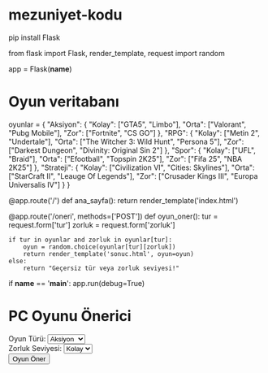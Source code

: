 # mezuniyet-kodu



pip install Flask



from flask import Flask, render_template, request
import random

app = Flask(__name__)

# Oyun veritabanı
oyunlar = {
    "Aksiyon": {
        "Kolay": ["GTA5", "Limbo"],
        "Orta": ["Valorant", "Pubg Mobile"],
        "Zor": ["Fortnite", "CS GO"]
    },
    "RPG": {
        "Kolay": ["Metin 2", "Undertale"],
        "Orta": ["The Witcher 3: Wild Hunt", "Persona 5"],
        "Zor": ["Darkest Dungeon", "Divinity: Original Sin 2"]
    },
    "Spor": {
        "Kolay": ["UFL", "Braid"],
        "Orta": ["Efootball", "Topspin 2K25"],
        "Zor": ["Fifa 25", "NBA 2K25"]
    },
    "Strateji": {
        "Kolay": ["Civilization VI", "Cities: Skylines"],
        "Orta": ["StarCraft II", "Leauge Of Legends"],
        "Zor": ["Crusader Kings III", "Europa Universalis IV"]
    }
}

@app.route('/')
def ana_sayfa():
    return render_template('index.html')

@app.route('/oneri', methods=['POST'])
def oyun_oner():
    tur = request.form['tur']
    zorluk = request.form['zorluk']
    
    if tur in oyunlar and zorluk in oyunlar[tur]:
        oyun = random.choice(oyunlar[tur][zorluk])
        return render_template('sonuc.html', oyun=oyun)
    else:
        return "Geçersiz tür veya zorluk seviyesi!"

if __name__ == '__main__':
    app.run(debug=True)


<!DOCTYPE html>
<html lang="tr">
<head>
    <meta charset="UTF-8">
    <meta name="viewport" content="width=device-width, initial-scale=1.0">
    <title>Oyun Önerici</title>
</head>
<body>
    <h1>PC Oyunu Önerici</h1>
    <form action="/oneri" method="post">
        <label for="tur">Oyun Türü:</label>
        <select name="tur" id="tur">
            <option value="Aksiyon">Aksiyon</option>
            <option value="RPG">RPG</option>
            <option value="Bulmaca">Bulmaca</option>
            <option value="Strateji">Strateji</option>
        </select>
        <br>
        <label for="zorluk">Zorluk Seviyesi:</label>
        <select name="zorluk" id="zorluk">
            <option value="Kolay">Kolay</option>
            <option value="Orta">Orta</option>
            <option value="Zor">Zor</option>
        </select>
        <br>
        <input type="submit" value="Oyun Öner">
    </form>
</body>
</html>

